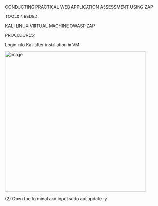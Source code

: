 CONDUCTING PRACTICAL WEB APPLICATION ASSESSMENT     USING ZAP


TOOLS NEEDED:

KALI LINUX
VIRTUAL MACHINE
OWASP ZAP


PROCEDURES:

 Login into Kali after installation in VM

<img width="462" alt="image" src="https://github.com/user-attachments/assets/f2cc1ccc-6aed-4ed8-a6db-4b0516b3dc84">

(2) Open the terminal and input sudo apt update -y
